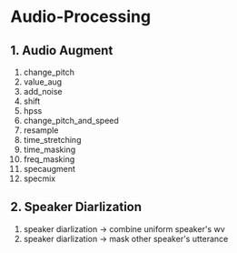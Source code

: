 # Audio-Processing

## 1. Audio Augment
1. change_pitch
2. value_aug
3. add_noise
4. shift
5. hpss
6. change_pitch_and_speed
7. resample
8. time_stretching
9. time_masking
10. freq_masking
11. specaugment
12. specmix


## 2. Speaker Diarlization
1. speaker diarlization -> combine uniform speaker's wv
2. speaker diarlization -> mask other speaker's utterance
